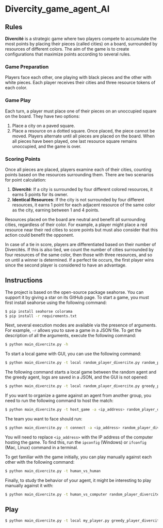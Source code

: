 # Divercity_game_agent_AI

## Rules
**Divercité** is a strategic game where two players compete to accumulate the most points by placing their pieces (called cities) on a board, surrounded by resources of different colors. The aim of the game is to create configurations that maximize points according to several rules.

### Game Preparation
Players face each other, one playing with black pieces and the other with white pieces. Each player receives their cities and three resource tokens of each color.

### Game Play
Each turn, a player must place one of their pieces on an unoccupied square on the board. They have two options:
1. Place a city on a paved square.
2. Place a resource on a dotted square.
Once placed, the piece cannot be moved. Players alternate until all pieces are placed on the board. When all pieces have been played, one last resource square remains unoccupied, and the game is over.

### Scoring Points
Once all pieces are placed, players examine each of their cities, counting points based on the resources surrounding them. There are two scenarios for point calculation:
1. **Divercité**: If a city is surrounded by four different colored resources, it earns 5 points for its owner.
2. **Identical Resources**: If the city is not surrounded by four different resources, it earns 1 point for each adjacent resource of the same color as the city, earning between 1 and 4 points.

Resources placed on the board are neutral and benefit all surrounding cities, regardless of their color. For example, a player might place a red resource near their red cities to score points but must also consider that this action could benefit the opponent.

In case of a tie in score, players are differentiated based on their number of Divercités. If this is also tied, we count the number of cities surrounded by four resources of the same color, then those with three resources, and so on until a winner is determined. If a perfect tie occurs, the first player wins since the second player is considered to have an advantage.

## Instructions

The project is based on the open-source package seahorse. You can support it by giving a star on its GitHub page. To start a game, you must first install seahorse using the following command:
```bash
$ pip install seahorse colorama
$ pip install -r requirements.txt
```

Next, several execution modes are available via the presence of arguments. For example, `-r` allows you to save a game in a JSON file. To get the description of all the arguments, execute the following command:
```bash
$ python main_divercite.py -h
```

To start a local game with GUI, you can use the following command:
```bash
$ python main_divercite.py -t local random_player_divercite.py random_player_divercite.py
```

The following command starts a local game between the random agent and the greedy agent, logs are saved in a JSON, and the GUI is not opened:
```bash
$ python main_divercite.py -t local random_player_divercite.py greedy_player_divercite.py -r -g
```

If you want to organize a game against an agent from another group, you need to run the following command to host the match:
```bash
$ python main_divercite.py -t host_game -a <ip_address> random_player_divercite.py
```

The team you want to face should run:
```bash
$ python main_divercite.py -t connect -a <ip_address> random_player_divercite.py
```
You will need to replace `<ip_address>` with the IP address of the computer hosting the game. To find this, run the `ipconfig` (Windows) or `ifconfig` (Mac, Linux) command in a terminal.

To get familiar with the game initially, you can play manually against each other with the following command:
```bash
$ python main_divercite.py -t human_vs_human
```

Finally, to study the behavior of your agent, it might be interesting to play manually against it with:
```bash
$ python main_divercite.py -t human_vs_computer random_player_divercite.py
```

## Play
```bash
$ python main_divercite.py -t local my_player.py greedy_player_divercite.py -g
```
